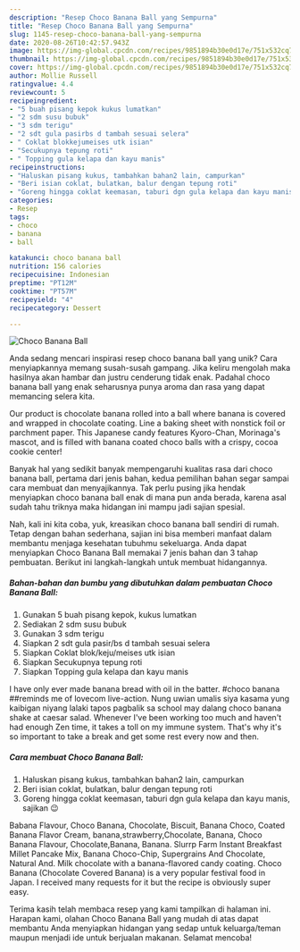 ```yaml
---
description: "Resep Choco Banana Ball yang Sempurna"
title: "Resep Choco Banana Ball yang Sempurna"
slug: 1145-resep-choco-banana-ball-yang-sempurna
date: 2020-08-26T10:42:57.943Z
image: https://img-global.cpcdn.com/recipes/9851894b30e0d17e/751x532cq70/choco-banana-ball-foto-resep-utama.jpg
thumbnail: https://img-global.cpcdn.com/recipes/9851894b30e0d17e/751x532cq70/choco-banana-ball-foto-resep-utama.jpg
cover: https://img-global.cpcdn.com/recipes/9851894b30e0d17e/751x532cq70/choco-banana-ball-foto-resep-utama.jpg
author: Mollie Russell
ratingvalue: 4.4
reviewcount: 5
recipeingredient:
- "5 buah pisang kepok kukus lumatkan"
- "2 sdm susu bubuk"
- "3 sdm terigu"
- "2 sdt gula pasirbs d tambah sesuai selera"
- " Coklat blokkejumeises utk isian"
- "Secukupnya tepung roti"
- " Topping gula kelapa dan kayu manis"
recipeinstructions:
- "Haluskan pisang kukus, tambahkan bahan2 lain, campurkan"
- "Beri isian coklat, bulatkan, balur dengan tepung roti"
- "Goreng hingga coklat keemasan, taburi dgn gula kelapa dan kayu manis, sajikan 😉"
categories:
- Resep
tags:
- choco
- banana
- ball

katakunci: choco banana ball 
nutrition: 156 calories
recipecuisine: Indonesian
preptime: "PT12M"
cooktime: "PT57M"
recipeyield: "4"
recipecategory: Dessert

---
```



![Choco Banana Ball](https://img-global.cpcdn.com/recipes/9851894b30e0d17e/751x532cq70/choco-banana-ball-foto-resep-utama.jpg)

Anda sedang mencari inspirasi resep choco banana ball yang unik? Cara menyiapkannya memang susah-susah gampang. Jika keliru mengolah maka hasilnya akan hambar dan justru cenderung tidak enak. Padahal choco banana ball yang enak seharusnya punya aroma dan rasa yang dapat memancing selera kita.

Our product is chocolate banana rolled into a ball where banana is covered and wrapped in chocolate coating. Line a baking sheet with nonstick foil or parchment paper. This Japanese candy features Kyoro-Chan, Morinaga&#39;s mascot, and is filled with banana coated choco balls with a crispy, cocoa cookie center!

Banyak hal yang sedikit banyak mempengaruhi kualitas rasa dari choco banana ball, pertama dari jenis bahan, kedua pemilihan bahan segar sampai cara membuat dan menyajikannya. Tak perlu pusing jika hendak menyiapkan choco banana ball enak di mana pun anda berada, karena asal sudah tahu triknya maka hidangan ini mampu jadi sajian spesial.


Nah, kali ini kita coba, yuk, kreasikan choco banana ball sendiri di rumah. Tetap dengan bahan sederhana, sajian ini bisa memberi manfaat dalam membantu menjaga kesehatan tubuhmu sekeluarga. Anda dapat menyiapkan Choco Banana Ball memakai 7 jenis bahan dan 3 tahap pembuatan. Berikut ini langkah-langkah untuk membuat hidangannya.

<!--inarticleads1-->

##### Bahan-bahan dan bumbu yang dibutuhkan dalam pembuatan Choco Banana Ball:

1. Gunakan 5 buah pisang kepok, kukus lumatkan
1. Sediakan 2 sdm susu bubuk
1. Gunakan 3 sdm terigu
1. Siapkan 2 sdt gula pasir/bs d tambah sesuai selera
1. Siapkan  Coklat blok/keju/meises utk isian
1. Siapkan Secukupnya tepung roti
1. Siapkan  Topping gula kelapa dan kayu manis


I have only ever made banana bread with oil in the batter. #choco banana ##reminds me of lovecom live-action. Nung uwian umalis siya kasama yung kaibigan niyang lalaki tapos pagbalik sa school may dalang choco banana shake at caesar salad. Whenever I&#39;ve been working too much and haven&#39;t had enough Zen time, it takes a toll on my immune system. That&#39;s why it&#39;s so important to take a break and get some rest every now and then. 

<!--inarticleads2-->

##### Cara membuat Choco Banana Ball:

1. Haluskan pisang kukus, tambahkan bahan2 lain, campurkan
1. Beri isian coklat, bulatkan, balur dengan tepung roti
1. Goreng hingga coklat keemasan, taburi dgn gula kelapa dan kayu manis, sajikan 😉


Babana Flavour, Choco Banana, Chocolate, Biscuit, Banana Choco, Coated Banana Flavor Cream, banana,strawberry,Chocolate, Banana, Choco Banana Flavour, Chocolate,Banana, Banana. Slurrp Farm Instant Breakfast Millet Pancake Mix, Banana Choco-Chip, Supergrains And Chocolate, Natural And. Milk chocolate with a banana-flavored candy coating. Choco Banana (Chocolate Covered Banana) is a very popular festival food in Japan. I received many requests for it but the recipe is obviously super easy. 

Terima kasih telah membaca resep yang kami tampilkan di halaman ini. Harapan kami, olahan Choco Banana Ball yang mudah di atas dapat membantu Anda menyiapkan hidangan yang sedap untuk keluarga/teman maupun menjadi ide untuk berjualan makanan. Selamat mencoba!
